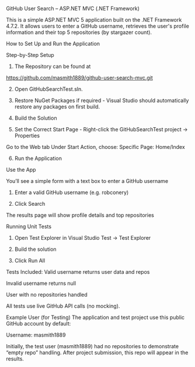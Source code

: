 GitHub User Search – ASP.NET MVC (.NET Framework)

This is a simple ASP.NET MVC 5 application built on the .NET Framework 4.7.2. It allows users to enter a GitHub username, retrieves the user's profile information and their top 5 repositories (by stargazer count).



How to Set Up and Run the Application


Step-by-Step Setup

1. The Repository can be found at

https://github.com/masmith1889/github-user-search-mvc.git


2. Open GitHubSearchTest.sln.

3. Restore NuGet Packages if required - Visual Studio should automatically restore any packages on first build.

4. Build the Solution

5. Set the Correct Start Page - Right-click the GitHubSearchTest project → Properties

Go to the Web tab
Under Start Action, choose:
Specific Page: Home/Index

6. Run the Application


Use the App

You’ll see a simple form with a text box to enter a GitHub username

1. Enter a valid GitHub username (e.g. robconery)

2. Click Search

The results page will show profile details and top repositories


Running Unit Tests

1. Open Test Explorer in Visual Studio
Test → Test Explorer

2. Build the solution

3. Click Run All

Tests Included:
Valid username returns user data and repos

Invalid username returns null

User with no repositories handled

All tests use live GitHub API calls (no mocking).

Example User (for Testing)
The application and test project use this public GitHub account by default:

Username: masmith1889

Initially, the test user (masmith1889) had no repositories to demonstrate “empty repo” handling. After project submission, this repo will appear in the results.





